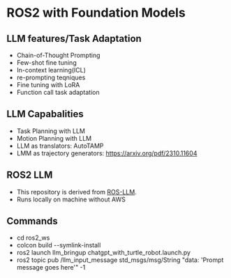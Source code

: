 # ROS2 with Foundation Models

## LLM features/Task Adaptation
- Chain-of-Thought Prompting
- Few-shot fine tuning
- In-context learning(ICL)
- re-prompting teqniques
- Fine tuning with LoRA
- Function call task adaptation

## LLM Capabalities
- Task Planning with LLM
- Motion Planning with LLM
- LLM as translators: AutoTAMP
- LMM as trajectory generators: https://arxiv.org/pdf/2310.11604 

## ROS2 LLM 
- This repository is derived from [ROS-LLM](https://github.com/Auromix/ROS-LLM). 
- Runs locally on machine without AWS

## Commands
- cd ros2_ws
- colcon build --symlink-install   
- ros2 launch llm_bringup chatgpt_with_turtle_robot.launch.py
- ros2 topic pub /llm_input_message std_msgs/msg/String "data: 'Prompt message goes here'" -1